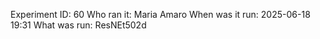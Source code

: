 Experiment ID: 60
Who ran it: Maria Amaro
When was it run: 2025-06-18 19:31
What was run: ResNEt502d
